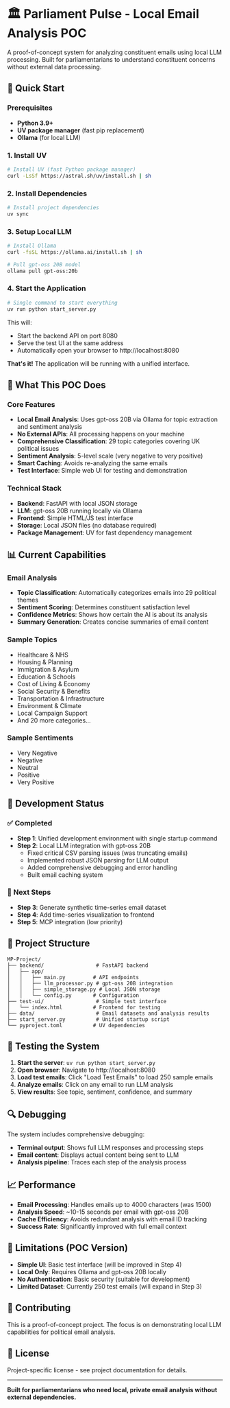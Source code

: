 # 🏛️ Parliament Pulse - Local Email Analysis POC

A proof-of-concept system for analyzing constituent emails using local LLM processing. Built for parliamentarians to understand constituent concerns without external data processing.

## 🚀 Quick Start

### Prerequisites
- **Python 3.9+**
- **UV package manager** (fast pip replacement)
- **Ollama** (for local LLM)

### 1. Install UV
```bash
# Install UV (fast Python package manager)
curl -LsSf https://astral.sh/uv/install.sh | sh
```

### 2. Install Dependencies
```bash
# Install project dependencies
uv sync
```

### 3. Setup Local LLM
```bash
# Install Ollama
curl -fsSL https://ollama.ai/install.sh | sh

# Pull gpt-oss 20B model
ollama pull gpt-oss:20b
```

### 4. Start the Application
```bash
# Single command to start everything
uv run python start_server.py
```

This will:
- Start the backend API on port 8080
- Serve the test UI at the same address
- Automatically open your browser to http://localhost:8080

**That's it!** The application will be running with a unified interface.

## 🎯 What This POC Does

### Core Features
- **Local Email Analysis**: Uses gpt-oss 20B via Ollama for topic extraction and sentiment analysis
- **No External APIs**: All processing happens on your machine
- **Comprehensive Classification**: 29 topic categories covering UK political issues
- **Sentiment Analysis**: 5-level scale (very negative to very positive)
- **Smart Caching**: Avoids re-analyzing the same emails
- **Test Interface**: Simple web UI for testing and demonstration

### Technical Stack
- **Backend**: FastAPI with local JSON storage
- **LLM**: gpt-oss 20B running locally via Ollama
- **Frontend**: Simple HTML/JS test interface
- **Storage**: Local JSON files (no database required)
- **Package Management**: UV for fast dependency management

## 📊 Current Capabilities

### Email Analysis
- **Topic Classification**: Automatically categorizes emails into 29 political themes
- **Sentiment Scoring**: Determines constituent satisfaction level
- **Confidence Metrics**: Shows how certain the AI is about its analysis
- **Summary Generation**: Creates concise summaries of email content

### Sample Topics
- Healthcare & NHS
- Housing & Planning  
- Immigration & Asylum
- Education & Schools
- Cost of Living & Economy
- Social Security & Benefits
- Transportation & Infrastructure
- Environment & Climate
- Local Campaign Support
- And 20 more categories...

### Sample Sentiments
- Very Negative
- Negative  
- Neutral
- Positive
- Very Positive

## 🔧 Development Status

### ✅ Completed
- **Step 1**: Unified development environment with single startup command
- **Step 2**: Local LLM integration with gpt-oss 20B
  - Fixed critical CSV parsing issues (was truncating emails)
  - Implemented robust JSON parsing for LLM output
  - Added comprehensive debugging and error handling
  - Built email caching system

### 🔄 Next Steps
- **Step 3**: Generate synthetic time-series email dataset
- **Step 4**: Add time-series visualization to frontend
- **Step 5**: MCP integration (low priority)

## 📁 Project Structure

```
MP-Project/
├── backend/                 # FastAPI backend
│   ├── app/
│   │   ├── main.py         # API endpoints
│   │   ├── llm_processor.py # gpt-oss 20B integration
│   │   ├── simple_storage.py # Local JSON storage
│   │   └── config.py       # Configuration
├── test-ui/                 # Simple test interface
│   └── index.html          # Frontend for testing
├── data/                    # Email datasets and analysis results
├── start_server.py          # Unified startup script
└── pyproject.toml          # UV dependencies
```

## 🧪 Testing the System

1. **Start the server**: `uv run python start_server.py`
2. **Open browser**: Navigate to http://localhost:8080
3. **Load test emails**: Click "Load Test Emails" to load 250 sample emails
4. **Analyze emails**: Click on any email to run LLM analysis
5. **View results**: See topic, sentiment, confidence, and summary

## 🔍 Debugging

The system includes comprehensive debugging:
- **Terminal output**: Shows full LLM responses and processing steps
- **Email content**: Displays actual content being sent to LLM
- **Analysis pipeline**: Traces each step of the analysis process

## 📈 Performance

- **Email Processing**: Handles emails up to 4000 characters (was 1500)
- **Analysis Speed**: ~10-15 seconds per email with gpt-oss 20B
- **Cache Efficiency**: Avoids redundant analysis with email ID tracking
- **Success Rate**: Significantly improved with full email context

## 🚧 Limitations (POC Version)

- **Simple UI**: Basic test interface (will be improved in Step 4)
- **Local Only**: Requires Ollama and gpt-oss 20B locally
- **No Authentication**: Basic security (suitable for development)
- **Limited Dataset**: Currently 250 test emails (will expand in Step 3)

## 🤝 Contributing

This is a proof-of-concept project. The focus is on demonstrating local LLM capabilities for political email analysis.

## 📄 License

Project-specific license - see project documentation for details.

---

**Built for parliamentarians who need local, private email analysis without external dependencies.**

